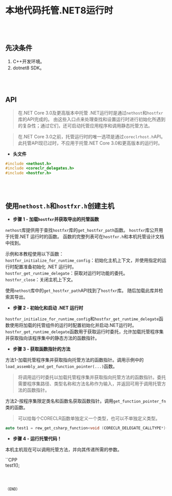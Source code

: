 # 本地代码托管.NET8运行时    


<br />
<br />

## 先决条件    

1. C++开发环境。    
2. dotnet8 SDK。    

<br />
<br />

## API      

> 在.NET Core 3.0及更高版本中托管 .NET运行时是通过`nethost`和`hostfxr`库的API完成的。 由这些入口点来处理查找和设置运行时进行初始化所遇到的复杂性；通过它们，还可启动托管应用程序和调用静态托管方法。      

> 在.NET Core 3.0之前，托管运行时的唯一选项是通过`coreclrhost.h`API。 此托管API现已过时，不应用于托管.NET Core 3.0和更高版本的运行时。    

- **头文件**    

```CPP
#include <nethost.h>
#include <coreclr_delegates.h>
#include <hostfxr.h>
```

<br />
<br />

## 使用`nethost.h`和`hostfxr.h`创建主机    


- **步骤 1 - 加载`hostfxr`并获取导出的托管函数**    

`nethost`库提供用于查找`hostfxr`库的`get_hostfxr_path`函数。 `hostfxr`库公开用于托管.NET 运行时的函数。 函数的完整列表可在`hostfxr.h`和本机托管设计文档中找到。     

示例和本教程使用以下函数：    
`hostfxr_initialize_for_runtime_config`：初始化主机上下文，并使用指定的运行时配置准备初始化 .NET 运行时。    
`hostfxr_get_runtime_delegate`：获取对运行时功能的委托。    
`hostfxr_close`：关闭主机上下文。    

使用`nethost`库中的`get_hostfxr_path`API找到了`hostfxr`库。 随后加载此库并检索其导出。    


- **步骤 2 - 初始化和启动 .NET 运行时**    

`hostfxr_initialize_for_runtime_config`和`hostfxr_get_runtime_delegate`函数使用将加载的托管组件的运行时配置初始化并启动.NET运行时。 `hostfxr_get_runtime_delegate`函数用于获取运行时委托，允许加载托管程序集并获取指向该程序集中的静态方法的函数指针。      


- **步骤 3 - 获取函数指针的方法**    

方法1-加载托管程序集并获取指向托管方法的函数指针。调用示例中的`load_assembly_and_get_function_pointer(...)`函数。            

> 将调用运行时委托以加载托管程序集并获取指向托管方法的函数指针。委托需要程序集路径、类型名称和方法名称作为输入，并返回可用于调用托管方法的函数指针。      

方法2-按程序集限定类名和函数名获取函数指针。调用`get_function_pointer_fn`类的函数。      

> 可以给每个CORECLR函数单独定义一个类型，也可以不单独定义类型。      

```CPP
auto test1 = rew_get_csharp_function<void (CORECLR_DELEGATE_CALLTYPE*)()>(L"WinFormsTest.Program, WinFormsTest", L"Test1");
```

- **步骤 4 - 运行托管代码！**      

本机主机现在可以调用托管方法，并向其传递所需的参数。      

``CPP  
test1();
```  



（END）    





